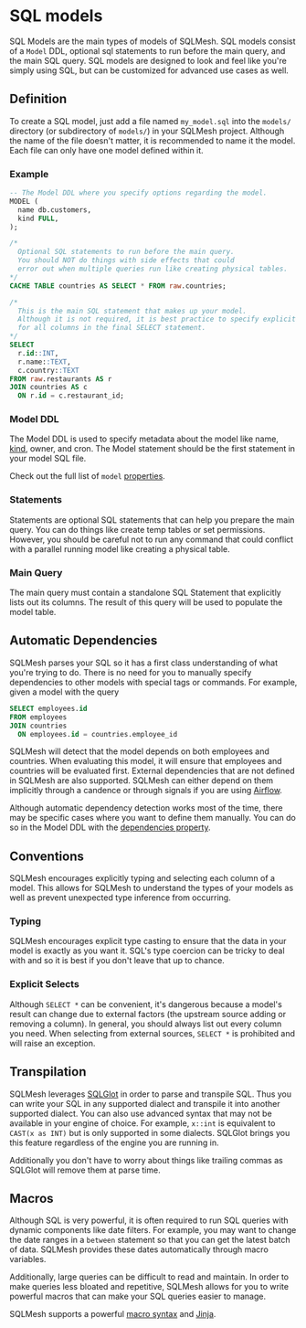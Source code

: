 # SQL models

SQL Models are the main types of models of SQLMesh. SQL models consist of a `Model` DDL, optional sql statements to run before the main query, and the main SQL query. SQL models are designed to look and feel like you're simply using SQL, but can be customized for advanced use cases as well.

## Definition
To create a SQL model, just add a file named `my_model.sql` into the `models/` directory (or subdirectory of `models/`) in your SQLMesh project. Although the name of the file doesn't matter, it is recommended to name it the model. Each file can only have one model defined within it.

### Example
```sql linenums="1"
-- The Model DDL where you specify options regarding the model.
MODEL (
  name db.customers,
  kind FULL,
);

/*
  Optional SQL statements to run before the main query.
  You should NOT do things with side effects that could
  error out when multiple queries run like creating physical tables.
*/
CACHE TABLE countries AS SELECT * FROM raw.countries;

/*
  This is the main SQL statement that makes up your model.
  Although it is not required, it is best practice to specify explicit types
  for all columns in the final SELECT statement.
*/
SELECT
  r.id::INT,
  r.name::TEXT,
  c.country::TEXT
FROM raw.restaurants AS r
JOIN countries AS c
  ON r.id = c.restaurant_id;
```

### Model DDL
The Model DDL is used to specify metadata about the model like name, [kind](../model_kinds), owner, and cron. The Model statement should be the first statement in your model SQL file.

Check out the full list of `model` [properties](../overview/#properties).

### Statements
Statements are optional SQL statements that can help you prepare the main query. You can do things like create temp tables or set permissions. However, you should be careful not to run any command that could conflict with a parallel running model like creating a physical table.

### Main Query
The main query must contain a standalone SQL Statement that explicitly lists out its columns. The result of this query will be used to populate the model table.

## Automatic Dependencies
SQLMesh parses your SQL so it has a first class understanding of what you're trying to do. There is no need for you to manually specify dependencies to other models with special tags or commands. For example, given a model with the query

```sql linenums="1"
SELECT employees.id
FROM employees
JOIN countries
  ON employees.id = countries.employee_id
```

SQLMesh will detect that the model depends on both employees and countries. When evaluating this model, it will ensure that employees and countries will be evaluated first. External dependencies that are not defined in SQLMesh are also supported. SQLMesh can either depend on them implicitly through a candence or through signals if you are using [Airflow](../../../integrations/airflow).

Although automatic dependency detection works most of the time, there may be specific cases where you want to define them manually. You can do so in the Model DDL with the [dependencies property](../overview/#properties).

## Conventions
SQLMesh encourages explicitly typing and selecting each column of a model. This allows for SQLMesh to understand the types of your models as well as prevent unexpected type inference from occurring.

### Typing
SQLMesh encourages explicit type casting to ensure that the data in your model is exactly as you want it. SQL's type coercion can be tricky to deal with and so it is best if you don't leave that up to chance.

### Explicit Selects
Although `SELECT *` can be convenient, it's dangerous because a model's result can change due to external factors (the upstream source adding or removing a column). In general, you should always list out every column you need. When selecting from external sources, `SELECT *` is prohibited and will raise an exception.


## Transpilation
SQLMesh leverages [SQLGlot](https://github.com/tobymao/sqlglot) in order to parse and transpile SQL. Thus you can write your SQL in any supported dialect and transpile it into another supported dialect. You can also use advanced syntax that may not be available in your engine of choice. For example, `x::int` is equivalent to `CAST(x as INT)` but is only supported in some dialects. SQLGlot brings you this feature regardless of the engine you are running in.

Additionally you don't have to worry about things like trailing commas as SQLGlot will remove them at parse time.

## Macros
Although SQL is very powerful, it is often required to run SQL queries with dynamic components like date filters. For example, you may want to change the date ranges in a `between` statement so that you can get the latest batch of data. SQLMesh provides these dates automatically through macro variables.

Additionally, large queries can be difficult to read and maintain. In order to make queries less bloated and repetitive, SQLMesh allows for you to write powerful macros that can make your SQL queries easier to manage.

SQLMesh supports a powerful [macro syntax](../../macros) and [Jinja](https://jinja.palletsprojects.com/en/3.1.x/).
